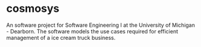 # cosmosys

An software project for Software Engineering I at the University of Michigan - Dearborn. The software models the use cases required for efficient management of a ice cream truck business.
